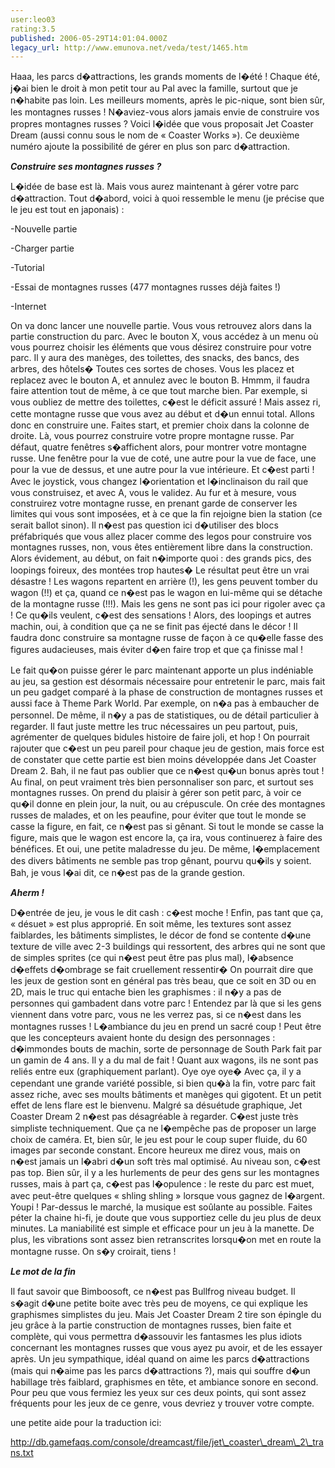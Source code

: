 ```yaml
---
user:leo03
rating:3.5
published: 2006-05-29T14:01:04.000Z
legacy_url: http://www.emunova.net/veda/test/1465.htm
---
```

Haaa, les parcs d�attractions, les grands moments de l�été ! Chaque été, j�ai bien le droit à mon petit tour au Pal avec la famille, surtout que je n�habite pas loin. Les meilleurs moments, après le pic-nique, sont bien sûr, les montagnes russes ! N�aviez-vous alors jamais envie de construire vos propres montagnes russes ? Voici l�idée que vous proposait Jet Coaster Dream (aussi connu sous le nom de « Coaster Works »). Ce deuxième numéro ajoute la possibilité de gérer en plus son parc d�attraction.  

  

_**Construire ses montagnes russes ?**_  

  

L�idée de base est là. Mais vous aurez maintenant à gérer votre parc d�attraction. Tout d�abord, voici à quoi ressemble le menu (je précise que le jeu est tout en japonais) :  

-Nouvelle partie  

-Charger partie  

-Tutorial  

-Essai de montagnes russes (477 montagnes russes déjà faites !)  

-Internet  

  

On va donc lancer une nouvelle partie. Vous vous retrouvez alors dans la partie construction du parc. Avec le bouton X, vous accédez à un menu où vous pourrez choisir les éléments que vous désirez construire pour votre parc. Il y aura des manèges, des toilettes, des snacks, des bancs, des arbres, des hôtels� Toutes ces sortes de choses. Vous les placez et replacez avec le bouton A, et annulez avec le bouton B. Hmmm, il faudra faire attention tout de même, à ce que tout marche bien. Par exemple, si vous oubliez de mettre des toilettes, c�est le déficit assuré ! Mais assez ri, cette montagne russe que vous avez au début et d�un ennui total. Allons donc en construire une. Faites start, et premier choix dans la colonne de droite. Là, vous pourrez construire votre propre montagne russe. Par défaut, quatre fenêtres s�affichent alors, pour montrer votre montagne russe. Une fenêtre pour la vue de coté, une autre pour la vue de face, une pour la vue de dessus, et une autre pour la vue intérieure. Et c�est parti ! Avec le joystick, vous changez l�orientation et l�inclinaison du rail que vous construisez, et avec A, vous le validez. Au fur et à mesure, vous construirez votre montagne russe, en prenant garde de conserver les limites qui vous sont imposées, et à ce que la fin rejoigne bien la station (ce serait ballot sinon). Il n�est pas question ici d�utiliser des blocs préfabriqués que vous allez placer comme des legos pour construire vos montagnes russes, non, vous êtes entièrement libre dans la construction. Alors évidement, au début, on fait n�importe quoi : des grands pics, des loopings foireux, des montées trop hautes� Le résultat peut être un vrai désastre ! Les wagons repartent en arrière (!), les gens peuvent tomber du wagon (!!) et ça, quand ce n�est pas le wagon en lui-même qui se détache de la montagne russe (!!!). Mais les gens ne sont pas ici pour rigoler avec ça ! Ce qu�ils veulent, c�est des sensations ! Alors, des loopings et autres machin, oui, à condition que ça ne se finit pas éjecté dans le décor ! Il faudra donc construire sa montagne russe de façon à ce qu�elle fasse des figures audacieuses, mais éviter d�en faire trop et que ça finisse mal !  

  

Le fait qu�on puisse gérer le parc maintenant apporte un plus indéniable au jeu, sa gestion est désormais nécessaire pour entretenir le parc, mais fait un peu gadget comparé à la phase de construction de montagnes russes et aussi face à Theme Park World. Par exemple, on n�a pas à embaucher de personnel. De même, il n�y a pas de statistiques, ou de détail particulier à regarder. Il faut juste mettre les truc nécessaires un peu partout, puis, agrémenter de quelques bidules histoire de faire joli, et hop ! On pourrait rajouter que c�est un peu pareil pour chaque jeu de gestion, mais force est de constater que cette partie est bien moins développée dans Jet Coaster Dream 2\. Bah, il ne faut pas oublier que ce n�est qu�un bonus après tout ! Au final, on peut vraiment très bien personnaliser son parc, et surtout ses montagnes russes. On prend du plaisir à gérer son petit parc, à voir ce qu�il donne en plein jour, la nuit, ou au crépuscule. On crée des montagnes russes de malades, et on les peaufine, pour éviter que tout le monde se casse la figure, en fait, ce n�est pas si gênant. Si tout le monde se casse la figure, mais que le wagon est encore la, ça ira, vous continuerez à faire des bénéfices. Et oui, une petite maladresse du jeu. De même, l�emplacement des divers bâtiments ne semble pas trop gênant, pourvu qu�ils y soient. Bah, je vous l�ai dit, ce n�est pas de la grande gestion.  

  

_**Aherm !**_  

  

D�entrée de jeu, je vous le dit cash : c�est moche ! Enfin, pas tant que ça, « désuet » est plus approprié. En soit même, les textures sont assez faiblardes, les bâtiments simplistes, le décor de fond se contente d�une texture de ville avec 2-3 buildings qui ressortent, des arbres qui ne sont que de simples sprites (ce qui n�est peut être pas plus mal), l�absence d�effets d�ombrage se fait cruellement ressentir� On pourrait dire que les jeux de gestion sont en général pas très beau, que ce soit en 3D ou en 2D, mais le truc qui entache bien les graphismes : il n�y a pas de personnes qui gambadent dans votre parc ! Entendez par là que si les gens viennent dans votre parc, vous ne les verrez pas, si ce n�est dans les montagnes russes ! L�ambiance du jeu en prend un sacré coup ! Peut être que les concepteurs avaient honte du design des personnages : d�immondes bouts de machin, sorte de personnage de South Park fait par un gamin de 4 ans. Il y a du mal de fait ! Quant aux wagons, ils ne sont pas reliés entre eux (graphiquement parlant). Oye oye oye� Avec ça, il y a cependant une grande variété possible, si bien qu�à la fin, votre parc fait assez riche, avec ses moults bâtiments et manèges qui gigotent. Et un petit effet de lens flare est le bienvenu. Malgré sa désuétude graphique, Jet Coaster Dream 2 n�est pas désagréable à regarder. C�est juste très simpliste techniquement. Que ça ne l�empêche pas de proposer un large choix de caméra. Et, bien sûr, le jeu est pour le coup super fluide, du 60 images par seconde constant. Encore heureux me direz vous, mais on n�est jamais un l�abri d�un soft très mal optimisé. Au niveau son, c�est pas top. Bien sûr, il y a les hurlements de peur des gens sur les montagnes russes, mais à part ça, c�est pas l�opulence : le reste du parc est muet, avec peut-être quelques « shling shling » lorsque vous gagnez de l�argent. Youpi ! Par-dessus le marché, la musique est soûlante au possible. Faites péter la chaine hi-fi, je doute que vous supportiez celle du jeu plus de deux minutes. La maniabilité est simple et efficace pour un jeu à la manette. De plus, les vibrations sont assez bien retranscrites lorsqu�on met en route la montagne russe. On s�y croirait, tiens !  

  

_**Le mot de la fin**_  

  

Il faut savoir que Bimboosoft, ce n�est pas Bullfrog niveau budget. Il s�agit d�une petite boite avec très peu de moyens, ce qui explique les graphismes simplistes du jeu. Mais Jet Coaster Dream 2 tire son épingle du jeu grâce à la partie construction de montagnes russes, bien faite et complète, qui vous permettra d�assouvir les fantasmes les plus idiots concernant les montagnes russes que vous ayez pu avoir, et de les essayer après. Un jeu sympathique, idéal quand on aime les parcs d�attractions (mais qui n�aime pas les parcs d�attractions ?), mais qui souffre d�un habillage très faiblard, graphismes en tête, et ambiance sonore en second. Pour peu que vous fermiez les yeux sur ces deux points, qui sont assez fréquents pour les jeux de ce genre, vous devriez y trouver votre compte.  

  

une petite aide pour la traduction ici:  

http://db.gamefaqs.com/console/dreamcast/file/jet\_coaster\_dream\_2\_trans.txt